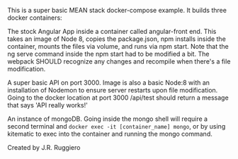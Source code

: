This is a super basic MEAN stack docker-compose example. It builds three docker containers:

The stock Angular App inside a container called angular-front end. This takes an image of Node 8, copies the package.json, npm installs inside the container, mounts the files via volume, and runs via npm start. Note that the ng serve command inside the npm start had to be modified a bit. The webpack SHOULD recognize any changes and recompile when there's a file modification.

A super basic API on port 3000. Image is also a basic Node:8 with an installation of Nodemon to ensure server restarts upon file modification. Going to the docker location at port 3000 /api/test should return a message that says 'API really works!'

An instance of mongoDB. Going inside the mongo shell will require a second terminal and `docker exec -it [container_name] mongo`, or by using kitematic to exec into the container and running the mongo command.

Created by J.R. Ruggiero 